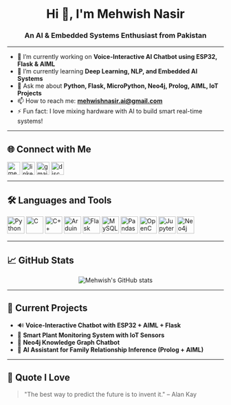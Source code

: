 <h1 align="center">Hi 👋, I'm Mehwish Nasir</h1>
<h3 align="center">An AI & Embedded Systems Enthusiast from Pakistan</h3>

---

- 🔭 I’m currently working on **Voice-Interactive AI Chatbot using ESP32, Flask & AIML**
- 🌱 I’m currently learning **Deep Learning, NLP, and Embedded AI Systems**
- 💬 Ask me about **Python, Flask, MicroPython, Neo4j, Prolog, AIML, IoT Projects**
- 📫 How to reach me: **mehwishnasir.ai@gmail.com**
- ⚡ Fun fact: I love mixing hardware with AI to build smart real-time systems!

---

## 🌐 Connect with Me

<p align="left">
<a href="https://github.com/mehwishnasir" target="blank"><img align="center" src="https://img.icons8.com/ios-filled/50/github.png" alt="mehwishnasir" height="30" width="30" /></a>
<a href="https://www.linkedin.com/in/mehwish-nasir" target="blank"><img align="center" src="https://img.icons8.com/fluency/48/linkedin.png" alt="linkedin" height="30" width="30" /></a>
<a href="mailto:mehwishnasir.ai@gmail.com"><img align="center" src="https://img.icons8.com/fluency/48/gmail.png" alt="gmail" height="30" width="30" /></a>
<a href="https://discord.com/invite/yourcustomlink" target="blank"><img align="center" src="https://img.icons8.com/fluency/48/discord-logo.png" alt="discord" height="30" width="30" /></a>
</p>

---

## 🛠️ Languages and Tools

<p align="left">
  <img src="https://img.icons8.com/color/48/python.png" alt="Python" width="40"/>
  <img src="https://img.icons8.com/color/48/c-programming.png" alt="C" width="40"/>
  <img src="https://img.icons8.com/color/48/c-plus-plus-logo.png" alt="C++" width="40"/>
  <img src="https://img.icons8.com/color/48/arduino.png" alt="Arduino" width="40"/>
  <img src="https://img.icons8.com/color/48/flask.png" alt="Flask" width="40"/>
  <img src="https://img.icons8.com/color/48/mysql-logo.png" alt="MySQL" width="40"/>
  <img src="https://img.icons8.com/color/48/pandas.png" alt="Pandas" width="40"/>
  <img src="https://img.icons8.com/color/48/opencv.png" alt="OpenCV" width="40"/>
  <img src="https://img.icons8.com/external-tal-revivo-color-tal-revivo/48/external-jupyter-a-computational-notebook-interface-project-logo-color-tal-revivo.png" alt="Jupyter" width="40"/>
  <img src="https://img.icons8.com/color/48/neo4j.png" alt="Neo4j" width="40"/>
</p>

---

## 📈 GitHub Stats

<p align="center">
  <img src="https://github-readme-stats.vercel.app/api?username=mehwishnasir&show_icons=true&theme=radical" alt="Mehwish's GitHub stats"/>
</p>

---

## 🎯 Current Projects

- 🔊 **Voice-Interactive Chatbot with ESP32 + AIML + Flask**
- 🌿 **Smart Plant Monitoring System with IoT Sensors**
- 🧠 **Neo4j Knowledge Graph Chatbot**
- 🤖 **AI Assistant for Family Relationship Inference (Prolog + AIML)**

---

## 📌 Quote I Love

> "The best way to predict the future is to invent it." – Alan Kay
